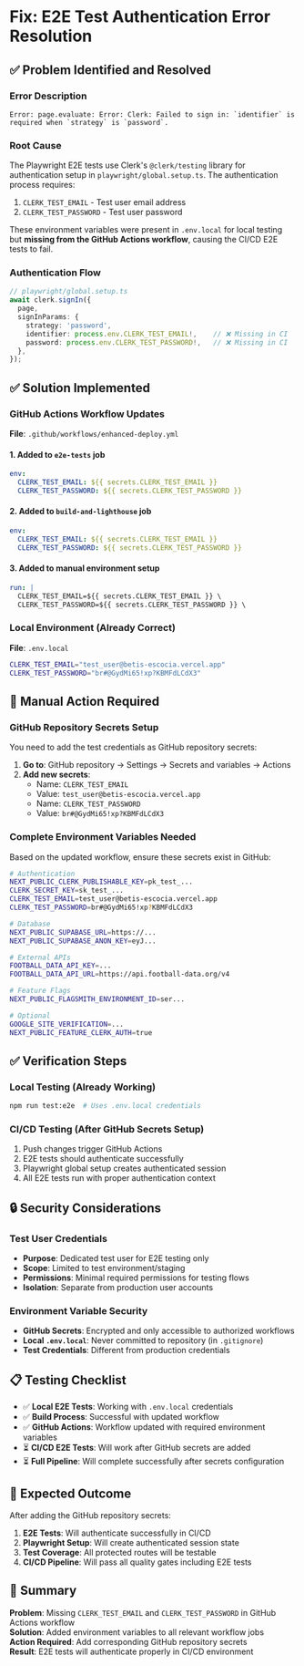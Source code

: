 # Fix: E2E Test Authentication Error Resolution

## ✅ Problem Identified and Resolved

### Error Description

```
Error: page.evaluate: Error: Clerk: Failed to sign in: `identifier` is required when `strategy` is `password`.
```

### Root Cause

The Playwright E2E tests use Clerk's `@clerk/testing` library for authentication setup in `playwright/global.setup.ts`. The authentication process requires:

1. `CLERK_TEST_EMAIL` - Test user email address
2. `CLERK_TEST_PASSWORD` - Test user password

These environment variables were present in `.env.local` for local testing but **missing from the GitHub Actions workflow**, causing the CI/CD E2E tests to fail.

### Authentication Flow

```typescript
// playwright/global.setup.ts
await clerk.signIn({
  page,
  signInParams: {
    strategy: 'password',
    identifier: process.env.CLERK_TEST_EMAIL!,    // ❌ Missing in CI
    password: process.env.CLERK_TEST_PASSWORD!,   // ❌ Missing in CI
  },
});
```

## ✅ Solution Implemented

### GitHub Actions Workflow Updates

**File**: `.github/workflows/enhanced-deploy.yml`

#### 1. Added to `e2e-tests` job

```yaml
env:
  CLERK_TEST_EMAIL: ${{ secrets.CLERK_TEST_EMAIL }}
  CLERK_TEST_PASSWORD: ${{ secrets.CLERK_TEST_PASSWORD }}
```

#### 2. Added to `build-and-lighthouse` job

```yaml
env:
  CLERK_TEST_EMAIL: ${{ secrets.CLERK_TEST_EMAIL }}
  CLERK_TEST_PASSWORD: ${{ secrets.CLERK_TEST_PASSWORD }}
```

#### 3. Added to manual environment setup

```yaml
run: |
  CLERK_TEST_EMAIL=${{ secrets.CLERK_TEST_EMAIL }} \
  CLERK_TEST_PASSWORD=${{ secrets.CLERK_TEST_PASSWORD }} \
```

### Local Environment (Already Correct)

**File**: `.env.local`

```bash
CLERK_TEST_EMAIL="test_user@betis-escocia.vercel.app"
CLERK_TEST_PASSWORD="br#@GydMi65!xp?KBMFdLCdX3"
```

## 🚨 Manual Action Required

### GitHub Repository Secrets Setup

You need to add the test credentials as GitHub repository secrets:

1. **Go to**: GitHub repository → Settings → Secrets and variables → Actions
2. **Add new secrets**:
   - Name: `CLERK_TEST_EMAIL`
   - Value: `test_user@betis-escocia.vercel.app`
   - Name: `CLERK_TEST_PASSWORD`  
   - Value: `br#@GydMi65!xp?KBMFdLCdX3`

### Complete Environment Variables Needed

Based on the updated workflow, ensure these secrets exist in GitHub:

```bash
# Authentication
NEXT_PUBLIC_CLERK_PUBLISHABLE_KEY=pk_test_...
CLERK_SECRET_KEY=sk_test_...
CLERK_TEST_EMAIL=test_user@betis-escocia.vercel.app
CLERK_TEST_PASSWORD=br#@GydMi65!xp?KBMFdLCdX3

# Database
NEXT_PUBLIC_SUPABASE_URL=https://...
NEXT_PUBLIC_SUPABASE_ANON_KEY=eyJ...

# External APIs
FOOTBALL_DATA_API_KEY=...
FOOTBALL_DATA_API_URL=https://api.football-data.org/v4

# Feature Flags
NEXT_PUBLIC_FLAGSMITH_ENVIRONMENT_ID=ser...

# Optional
GOOGLE_SITE_VERIFICATION=...
NEXT_PUBLIC_FEATURE_CLERK_AUTH=true
```

## ✅ Verification Steps

### Local Testing (Already Working)

```bash
npm run test:e2e  # Uses .env.local credentials
```

### CI/CD Testing (After GitHub Secrets Setup)

1. Push changes trigger GitHub Actions
2. E2E tests should authenticate successfully
3. Playwright global setup creates authenticated session
4. All E2E tests run with proper authentication context

## 🔒 Security Considerations

### Test User Credentials

- **Purpose**: Dedicated test user for E2E testing only
- **Scope**: Limited to test environment/staging
- **Permissions**: Minimal required permissions for testing flows
- **Isolation**: Separate from production user accounts

### Environment Variable Security

- **GitHub Secrets**: Encrypted and only accessible to authorized workflows
- **Local `.env.local`**: Never committed to repository (in `.gitignore`)
- **Test Credentials**: Different from production credentials

## 📋 Testing Checklist

- ✅ **Local E2E Tests**: Working with `.env.local` credentials
- ✅ **Build Process**: Successful with updated workflow
- ✅ **GitHub Actions**: Workflow updated with required environment variables
- ⏳ **CI/CD E2E Tests**: Will work after GitHub secrets are added
- ⏳ **Full Pipeline**: Will complete successfully after secrets configuration

## 🎯 Expected Outcome

After adding the GitHub repository secrets:

1. **E2E Tests**: Will authenticate successfully in CI/CD
2. **Playwright Setup**: Will create authenticated session state
3. **Test Coverage**: All protected routes will be testable
4. **CI/CD Pipeline**: Will pass all quality gates including E2E tests

## 📝 Summary

**Problem**: Missing `CLERK_TEST_EMAIL` and `CLERK_TEST_PASSWORD` in GitHub Actions workflow  
**Solution**: Added environment variables to all relevant workflow jobs  
**Action Required**: Add corresponding GitHub repository secrets  
**Result**: E2E tests will authenticate properly in CI/CD environment
